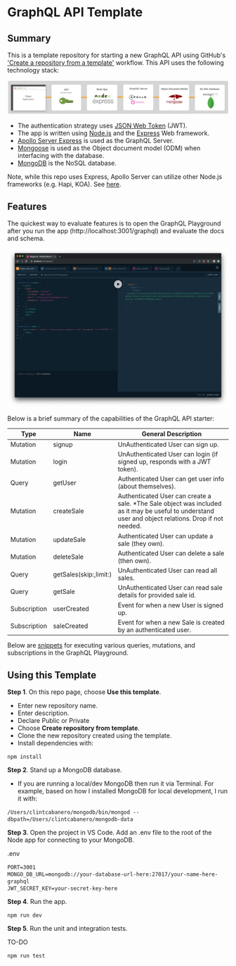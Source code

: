 # GraphQL API Template

## Summary

This is a template repository for starting a new GraphQL API using GitHub's ['Create a repository from a template'](https://help.github.com/en/github/creating-cloning-and-archiving-repositories/creating-a-repository-from-a-template) workflow. This API uses the following technology stack:

![screenshot](./docs/stack.png)

* The authentication strategy uses [JSON Web Token](https://www.npmjs.com/package/jsonwebtoken) (JWT).
* The app is written using [Node.js](https://nodejs.org/en/) and the [Express](https://expressjs.com) Web framework.
* [Apollo Server Express](https://github.com/apollographql/apollo-server/tree/master/packages/apollo-server-express) is used as the GraphQL Server.
* [Mongoose](https://mongoosejs.com) is used as the Object document model (ODM) when interfacing with the database.
* [MongoDB](https://www.mongodb.com) is the NoSQL database.


Note, while this repo uses Express, Apollo Server can utilize other Node.js frameworks (e.g. Hapi, KOA).  See [here](https://www.apollographql.com/docs/apollo-server/v1/).

## Features

The quickest way to evaluate features is to open the GraphQL Playground after you run the app (http://localhost:3001/graphql) and evaluate the docs and schema.

![screenshot](./docs/graphql_playground.png)

Below is a brief summary of the capabilities of the GraphQL API starter:

|  Type | Name  | General Description  |     
|---|---|---|
|  Mutation | signup  			| UnAuthenticated User can sign up.  |   
|  Mutation | login   			| UnAuthenticated User can login (if signed up, responds with a JWT token).  |  
|  Query    | getUser 			| Authenticated User can get user info (about themselves). |
|  Mutation | createSale 		| Authenticated User can create a sale. *The Sale object was included as it may be useful to understand user and object relations.  Drop if not needed. |
|  Mutation | updateSale 		| Authenticated User can update a sale (they own).  |
|  Mutation | deleteSale 		| Authenticated User can delete a sale (then own). | 
|  Query    | getSales(skip:,limit:)  | UnAuthenticated User can read all sales. |
|  Query    | getSale | UnAuthenticated User can read sale details for provided sale id. |
|  Subscription | userCreated | Event for when a new User is signed up. |   
|  Subscription | saleCreated | Event for when a new Sale is created by an authenticated user. |

Below are [snippets](./docs/snippets.md) for executing various queries, mutations, and subscriptions in the GraphQL Playground.

## Using this Template

__Step 1__. On this repo page, choose __Use this template__.

  * Enter new repository name.
  * Enter description.
  * Declare Public or Private
  * Choose __Create repository from template__.
  * Clone the new repository created using the template.
  * Install dependencies with:

````
npm install
````

__Step 2__. Stand up a MongoDB database.

* If you are running a local/dev MongoDB then run it via Terminal. For example, based on how I installed MongoDB for local development, I run it with:

````
/Users/clintcabanero/mongodb/bin/mongod --dbpath=/Users/clintcabanero/mongodb-data
````

__Step 3__. Open the project in VS Code. Add an .env file to the root of the Node app for connecting to your MongoDB.

.env

````
PORT=3001
MONGO_DB_URL=mongodb://your-database-url-here:27017/your-name-here-graphql
JWT_SECRET_KEY=your-secret-key-here
````

__Step 4__. Run the app.

````
npm run dev
````
__Step 5__. Run the unit and integration tests.

TO-DO

````
npm run test
````


